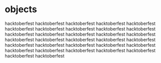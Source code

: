 # objects
hacktoberfest hacktoberfest hacktoberfest hacktoberfest hacktoberfest hacktoberfest hacktoberfest hacktoberfest hacktoberfest hacktoberfest hacktoberfest hacktoberfest hacktoberfest hacktoberfest hacktoberfest hacktoberfest hacktoberfest hacktoberfest hacktoberfest hacktoberfest hacktoberfest hacktoberfest hacktoberfest hacktoberfest hacktoberfest hacktoberfest hacktoberfest hacktoberfest hacktoberfest hacktoberfest hacktoberfest hacktoberfest 
